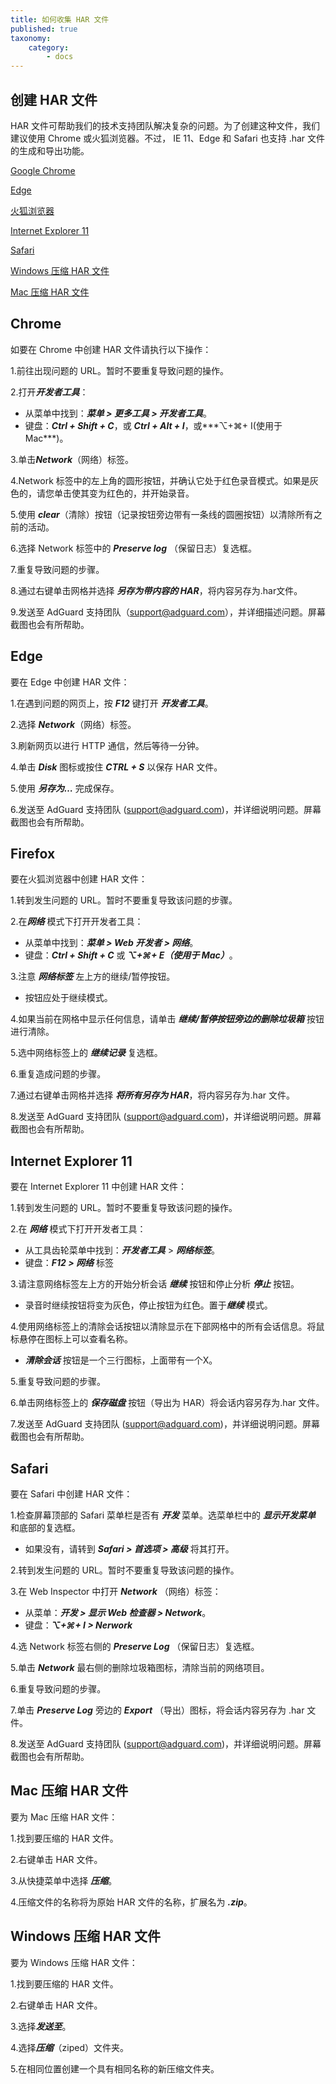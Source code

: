 ```yaml
---
title: 如何收集 HAR 文件
published: true
taxonomy:
    category:
        - docs
---
```


## 创建 HAR 文件

HAR 文件可帮助我们的技术支持团队解决复杂的问题。为了创建这种文件，我们建议使用 Chrome 或火狐浏览器。不过， IE 11、Edge 和 Safari 也支持 .har 文件的生成和导出功能。

[Google Chrome](＃chrome)

[Edge](＃edge)

[火狐浏览器](＃firefox)

[Internet Explorer 11](＃ie11)

[Safari](＃safari)

[Windows 压缩 HAR 文件](＃harwindows)

[Mac 压缩 HAR 文件](＃harmac)

## <a id="chrome"></a> Chrome

如要在 Chrome 中创建 HAR 文件请执行以下操作：

1.前往出现问题的 URL。暂时不要重复导致问题的操作。

2.打开***开发者工具***：

- 从菜单中找到：***菜单 > 更多工具 > 开发者工具***。
- 键盘：***Ctrl + Shift + C***，或 ***Ctrl + Alt + I***，或***⌥+⌘+ I(使用于 Mac***)。

3.单击***Network***（网络）标签。

4.Network 标签中的左上角的圆形按钮，并确认它处于红色录音模式。如果是灰色的，请您单击使其变为红色的，并开始录音。

5.使用 ***clear***（清除）按钮（记录按钮旁边带有一条线的圆圈按钮）以清除所有之前的活动。

6.选择 Network 标签中的 ***Preserve log*** （保留日志）复选框。

7.重复导致问题的步骤。

8.通过右键单击网格并选择 ***另存为带内容的 HAR***，将内容另存为.har文件。

9.发送至 AdGuard 支持团队（support@adguard.com），并详细描述问题。屏幕截图也会有所帮助。


## <a id="edge"></a>Edge

要在 Edge 中创建 HAR 文件：

1.在遇到问题的网页上，按 ***F12*** 键打开 ***开发者工具***。

2.选择 ***Network***（网络）标签。

3.刷新网页以进行 HTTP 通信，然后等待一分钟。

4.单击 ***Disk*** 图标或按住 ***CTRL + S*** 以保存 HAR 文件。

5.使用 ***另存为…*** 完成保存。

6.发送至 AdGuard 支持团队 (support@adguard.com)，并详细说明问题。屏幕截图也会有所帮助。

## <a id="firefox"></a> Firefox

要在火狐浏览器中创建 HAR 文件：

1.转到发生问题的 URL。暂时不要重复导致该问题的步骤。

2.在***网络*** 模式下打开开发者工具：
- 从菜单中找到：***菜单 > Web 开发者 > 网络***。
- 键盘：***Ctrl + Shift + C*** 或 ***⌥+⌘+ E（使用于 Mac）***。

3.注意 ***网络标签*** 左上方的继续/暂停按钮。
- 按钮应处于继续模式。

4.如果当前在网格中显示任何信息，请单击 ***继续/暂停按钮旁边的删除垃圾箱*** 按钮进行清除。

5.选中网络标签上的 ***继续记录*** 复选框。

6.重复造成问题的步骤。

7.通过右键单击网格并选择 ***将所有另存为  HAR***，将内容另存为.har 文件。

8.发送至 AdGuard 支持团队 (support@adguard.com)，并详细说明问题。屏幕截图也会有所帮助。

## <a id="ie11"></a> Internet Explorer 11

要在 Internet Explorer 11 中创建 HAR 文件：

1.转到发生问题的 URL。暂时不要重复导致该问题的操作。

2.在 ***网络*** 模式下打开开发者工具：
- 从工具齿轮菜单中找到：***开发者工具*** > ***网络标签***。
- 键盘：***F12 > 网络*** 标签

3.请注意网络标签左上方的开始分析会话 ***继续*** 按钮和停止分析 ***停止*** 按钮。
- 录音时继续按钮将变为灰色，停止按钮为红色。置于***继续*** 模式。

4.使用网络标签上的清除会话按钮以清除显示在下部网格中的所有会话信息。将鼠标悬停在图标上可以查看名称。
- ***清除会话*** 按钮是一个三行图标，上面带有一个X。

5.重复导致问题的步骤。

6.单击网络标签上的 ***保存磁盘*** 按钮（导出为 HAR）将会话内容另存为.har 文件。

7.发送至 AdGuard 支持团队 (support@adguard.com)，并详细说明问题。屏幕截图也会有所帮助。

## <a id="safari"></a> Safari

要在 Safari 中创建 HAR 文件：

1.检查屏幕顶部的 Safari 菜单栏是否有 ***开发*** 菜单。选菜单栏中的 ***显示开发菜单*** 和底部的复选框。
- 如果没有，请转到 ***Safari > 首选项 > 高级*** 将其打开。

2.转到发生问题的 URL。暂时不要重复导致该问题的操作。

3.在 Web Inspector 中打开 ***Network*** （网络）标签：
- 从菜单：***开发 > 显示 Web 检查器 > Network***。
- 键盘：***⌥+⌘+ I > Nerwork***

4.选 Network 标签右侧的 ***Preserve Log*** （保留日志）复选框。

5.单击 ***Network*** 最右侧的删除垃圾箱图标，清除当前的网络项目。

6.重复导致问题的步骤。

7.单击 ***Preserve Log*** 旁边的 ***Export*** （导出）图标，将会话内容另存为 .har 文件。

8.发送至 AdGuard 支持团队 (support@adguard.com)，并详细说明问题。屏幕截图也会有所帮助。


## <a id="harmac"></a>Mac 压缩 HAR 文件

要为 Mac 压缩 HAR 文件：

1.找到要压缩的 HAR 文件。

2.右键单击 HAR 文件。

3.从快捷菜单中选择 ***压缩***。

4.压缩文件的名称将为原始 HAR 文件的名称，扩展名为 ***.zip***。

## <a id="harwindows"></a>Windows 压缩 HAR 文件

要为 Windows 压缩 HAR 文件：

1.找到要压缩的 HAR 文件。

2.右键单击 HAR 文件。

3.选择***发送至***。

4.选择***压缩***（ziped）文件夹。

5.在相同位置创建一个具有相同名称的新压缩文件夹。
